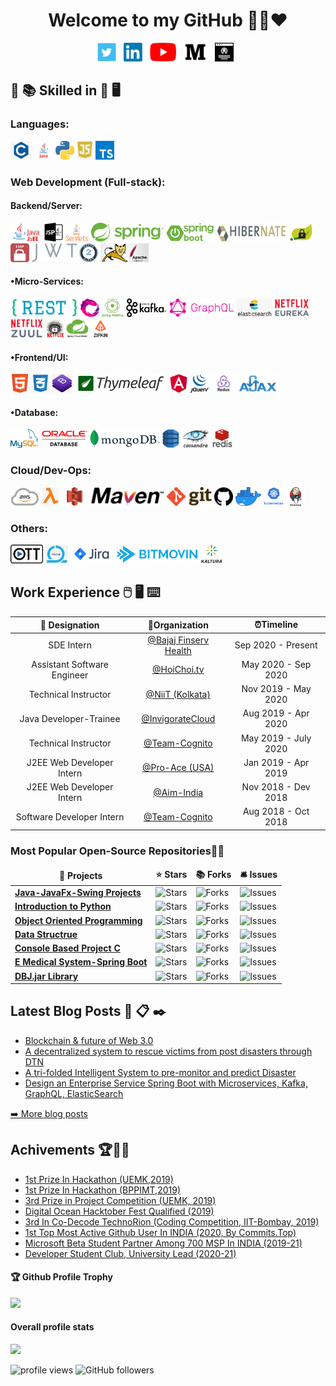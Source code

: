 ﻿
<h1 align="center"> Welcome to my GitHub 👨‍💻❤️</h1>
  
<!--
[![HitCount](http://hits.dwyl.com/Mr-PerFectt/Mr-PerFectt.svg)](http://hits.dwyl.com/Mr-PerFectt/Mr-PerFectt)
<b>- Platform:</b>
# Hi, I'm Santanu Kumar Paikaray 👋:man_technologist:
### Platform
<code><img src="https://raw.githubusercontent.com/Mr-PerFectt/Mr-PerFectt/master/img/platform/linux.png" height="30"></code>
<code><img src="https://raw.githubusercontent.com/Mr-PerFectt/Mr-PerFectt/master/img/platform/windows.jpg" height="30"></code>
<img src="https://gpvc.arturio.dev/Mr-PerFectt" alt="profile views"/> (https://visitor-badge.glitch.me/badge?page_id=Mr-PerFectt.Mr-PerFectt --->

<!--<img src="https://raw.githubusercontent.com/Mr-PerFectt/Mr-PerFectt/master/frame.jpg" > -->
<p align="center">
<a href="https://twitter.com/PaikaraySantanu"><img height="30" src="https://raw.githubusercontent.com/Mr-PerFectt/Mr-PerFectt/master/img/social/t.jpg"></a>&nbsp;&nbsp;
<a href="https://www.linkedin.com/in/soumyadip-chowdhury/"><img height="30" src="https://raw.githubusercontent.com/Mr-PerFectt/Mr-PerFectt/master/img/social/l.png"></a>&nbsp;&nbsp;
<a href="http://bit.ly/println-traffic-github"><img height="30" src="https://raw.githubusercontent.com/Mr-PerFectt/Mr-PerFectt/master/img/social/Yt.png"></a>&nbsp;&nbsp;
<a href="https://medium.com/@iamsoumyadip"><img height="30" src="https://raw.githubusercontent.com/Mr-PerFectt/Mr-PerFectt/master/img/social/mm.png"></a>&nbsp;&nbsp;
<a href="https://Mr-PerFectt.github.io/Resume/"><img height="30" src="https://raw.githubusercontent.com/Mr-PerFectt/Mr-PerFectt/master/img/social/p.png"></a>&nbsp;&nbsp;
</p>
  


## :open_book: :books: Skilled in :closed_book: :desktop_computer:


### Languages:
<code><img src="https://raw.githubusercontent.com/Mr-PerFectt/Mr-PerFectt/master/img/pl/c.png" height="30"></code>
<code><img src="https://raw.githubusercontent.com/Mr-PerFectt/Mr-PerFectt/master/img/pl/java.png" height="30"></code>
<code><img src="https://raw.githubusercontent.com/Mr-PerFectt/Mr-PerFectt/master/img/pl/python.png" height="30"></code>
<code><img src="https://raw.githubusercontent.com/Mr-PerFectt/Mr-PerFectt/master/img/pl/js.png" height="30"></code>
<code><img src="https://raw.githubusercontent.com/Mr-PerFectt/Mr-PerFectt/master/img/pl/ts.png" height="30"></code>

### Web Development (Full-stack):

#### Backend/Server:
<code><img src="https://raw.githubusercontent.com/Mr-PerFectt/Mr-PerFectt/master/img/web/backend/j2ee.png" height="30"></code>
<code><img src="https://raw.githubusercontent.com/Mr-PerFectt/Mr-PerFectt/master/img/web/backend/jsp.png" height="30"></code>
<code><img src="https://raw.githubusercontent.com/Mr-PerFectt/Mr-PerFectt/master/img/web/backend/servlet.png" height="30"></code>
<code><img src="https://raw.githubusercontent.com/Mr-PerFectt/Mr-PerFectt/master/img/web/backend/spring-1.png" height="30"></code>
<code><img src="https://raw.githubusercontent.com/Mr-PerFectt/Mr-PerFectt/master/img/web/backend/spring-boot.png" height="30"></code>
<code><img src="https://raw.githubusercontent.com/Mr-PerFectt/Mr-PerFectt/master/img/web/backend/hibernate.jpeg" height="30"></code>
<code><img src="https://raw.githubusercontent.com/Mr-PerFectt/Mr-PerFectt/master/img/web/security/security.png" height="30"></code>
<code><img src="https://raw.githubusercontent.com/Mr-PerFectt/Mr-PerFectt/master/img/web/security/ldap.png" height="30"></code>
<code><img src="https://raw.githubusercontent.com/Mr-PerFectt/Mr-PerFectt/master/img/web/security/jwt.png" height="30"></code>
<code><img src="https://raw.githubusercontent.com/Mr-PerFectt/Mr-PerFectt/master/img/web/security/oauth.png" height="30"></code>
<code><img src="https://raw.githubusercontent.com/Mr-PerFectt/Mr-PerFectt/master/img/web/backend/tomcat.jpg" height="30"></code>

#### •Micro-Services:
<code><img src="https://raw.githubusercontent.com/Mr-PerFectt/Mr-PerFectt/master/img/web/ms/rest.png" height="30"></code>
<code><img src="https://raw.githubusercontent.com/Mr-PerFectt/Mr-PerFectt/master/img/web/ms/rx.png" height="30"></code>
<code><img src="https://raw.githubusercontent.com/Mr-PerFectt/Mr-PerFectt/master/img/web/ms/webflux.jpg" height="30"></code>
<code><img src="https://raw.githubusercontent.com/Mr-PerFectt/Mr-PerFectt/master/img/web/ms/kafka.png" height="30"></code>
<code><img src="https://raw.githubusercontent.com/Mr-PerFectt/Mr-PerFectt/master/img/web/ms/graphql.png" height="30"></code>
<code><img src="https://raw.githubusercontent.com/Mr-PerFectt/Mr-PerFectt/master/img/web/ms/elastic.png" height="30"></code>
<code><img src="https://raw.githubusercontent.com/Mr-PerFectt/Mr-PerFectt/master/img/web/ms/eureka.png" height="30"></code>
<code><img src="https://raw.githubusercontent.com/Mr-PerFectt/Mr-PerFectt/master/img/web/ms/zuul.png" height="30"></code>
<code><img src="https://raw.githubusercontent.com/Mr-PerFectt/Mr-PerFectt/master/img/web/ms/hystrix.jpg" height="30"></code>
<code><img src="https://raw.githubusercontent.com/Mr-PerFectt/Mr-PerFectt/master/img/web/ms/seluth.png" height="30"></code>
<code><img src="https://raw.githubusercontent.com/Mr-PerFectt/Mr-PerFectt/master/img/web/ms/zipkin.png" height="30"></code>

#### •Frontend/UI:
<code><img src="https://raw.githubusercontent.com/Mr-PerFectt/Mr-PerFectt/master/img/web/ui/html.png" height="30"></code>
<code><img src="https://raw.githubusercontent.com/Mr-PerFectt/Mr-PerFectt/master/img/web/ui/css.png" height="30"></code>
<code><img src="https://raw.githubusercontent.com/Mr-PerFectt/Mr-PerFectt/master/img/web/ui/bt.jpg" height="30"></code>
<code><img src="https://raw.githubusercontent.com/Mr-PerFectt/Mr-PerFectt/master/img/web/ui/thymeleaf.png" height="30"></code>
<code><img src="https://raw.githubusercontent.com/Mr-PerFectt/Mr-PerFectt/master/img/web/ui/angular.jpg" height="30"></code>
<code><img src="https://raw.githubusercontent.com/Mr-PerFectt/Mr-PerFectt/master/img/web/ui/jq.jpg" height="30"></code>
<code><img src="https://raw.githubusercontent.com/Mr-PerFectt/Mr-PerFectt/master/img/web/ui/redux.png" height="30"></code>
<code><img src="https://raw.githubusercontent.com/Mr-PerFectt/Mr-PerFectt/master/img/web/ui/ajax.png" height="30"></code>

#### •Database:
<code><img src="https://raw.githubusercontent.com/Mr-PerFectt/Mr-PerFectt/master/img/db/mysql1.png" height="30"></code>
<code><img src="https://raw.githubusercontent.com/Mr-PerFectt/Mr-PerFectt/master/img/db/oracle.png" height="30"></code>
<code><img src="https://raw.githubusercontent.com/Mr-PerFectt/Mr-PerFectt/master/img/db/mongo.png" height="30"></code>
<code><img src="https://raw.githubusercontent.com/Mr-PerFectt/Mr-PerFectt/master/img/db/dy.png" height="30"></code>
<code><img src="https://raw.githubusercontent.com/Mr-PerFectt/Mr-PerFectt/master/img/db/cas.png" height="30"></code>
<code><img src="https://raw.githubusercontent.com/Mr-PerFectt/Mr-PerFectt/master/img/db/redis.png" height="30"></code>

### Cloud/Dev-Ops:
<code><img src="https://raw.githubusercontent.com/Mr-PerFectt/Mr-PerFectt/master/img/cloud/aws.png" height="30"></code>
<code><img src="https://raw.githubusercontent.com/Mr-PerFectt/Mr-PerFectt/master/img/cloud/lambda.png" height="30"></code>
<code><img src="https://raw.githubusercontent.com/Mr-PerFectt/Mr-PerFectt/master/img/cloud/s3.png" height="30"></code>
<code><img src="https://raw.githubusercontent.com/Mr-PerFectt/Mr-PerFectt/master/img/cloud/maven.png" height="30"></code>
<code><img src="https://raw.githubusercontent.com/Mr-PerFectt/Mr-PerFectt/master/img/cloud/git.png" height="30"></code>
<code><img src="https://raw.githubusercontent.com/Mr-PerFectt/Mr-PerFectt/master/img/cloud/github.png" height="30"></code>
<code><img src="https://raw.githubusercontent.com/Mr-PerFectt/Mr-PerFectt/master/img/cloud/docker.png" height="30"></code>
<code><img src="https://raw.githubusercontent.com/Mr-PerFectt/Mr-PerFectt/master/img/cloud/ku.jpg" height="30"></code>
<code><img src="https://raw.githubusercontent.com/Mr-PerFectt/Mr-PerFectt/master/img/cloud/jenkins.jpg" height="30"></code>

### Others:
<code><img src="https://raw.githubusercontent.com/Mr-PerFectt/Mr-PerFectt/master/img/other/ott.png" height="30"></code>
<code><img src="https://raw.githubusercontent.com/Mr-PerFectt/Mr-PerFectt/master/img/other/agile.jpg" height="30"></code>
<code><img src="https://raw.githubusercontent.com/Mr-PerFectt/Mr-PerFectt/master/img/other/jira.png" height="30"></code>
<code><img src="https://raw.githubusercontent.com/Mr-PerFectt/Mr-PerFectt/master/img/other/bitmovin.png" height="30"></code>
<code><img src="https://raw.githubusercontent.com/Mr-PerFectt/Mr-PerFectt/master/img/other/kaltura.png" height="30"></code>


## Work Experience :computer_mouse: :desktop_computer: :keyboard:

| 💼 Designation |  🏢Organization | ⏰Timeline  |
| :-: | :-: | :-: |
| SDE Intern | [@Bajaj Finserv Health](https://www.bajajfinservhealth.in/) | Sep 2020 - Present |
| Assistant Software Engineer | [@HoiChoi.tv](https://www.hoichoi.tv/) | May 2020 - Sep 2020 |
| Technical Instructor | [@NiiT (Kolkata)](https://www.linkedin.com/posts/soumyadip-chowdhury_trainer-java-web-activity-6619275621568737280-dpDR) | Nov 2019 - May 2020 |
| Java Developer-Trainee | [@InvigorateCloud](https://invigoratecloud.com/) | Aug 2019 - Apr 2020 |
| Technical Instructor | [@Team-Cognito](https://www.linkedin.com/posts/soumyadip-chowdhury_trainer-summertraining-webapplicationdevelopment-activity-6552178927043997696-FhR3) | May 2019 - July 2020 |
| J2EE Web Developer Intern | [@Pro-Ace (USA)](https://lightningspeedmatchmaker.com/#our-team) | Jan 2019 - Apr 2019 |
| J2EE Web Developer Intern | [@Aim-India](http://www.aimindia.org.in) | Nov 2018 - Dev 2018 |
| Software Developer Intern | [@Team-Cognito]() | Aug 2018 - Oct 2018 |

<h3>Most Popular Open-Source Repositories🔺👑</h3>
<table>
  <thead align="center">
    <tr border: none;>
      <td><b>🎁 Projects</b></td>
      <td><b>⭐ Stars</b></td>
      <td><b>📚 Forks</b></td>
	 <td><b>🛎 Issues</b></td>
    </tr>
  </thead>
  <tbody>
  <tr>
	    <td><a href="https://github.com/Mr-PerFectt/Java-JavaFx-Swing-Projects-Desktop-Application-GUI-Software"><b>Java-JavaFx-Swing Projects</b></a></td>
      <td><img alt="Stars" src="https://img.shields.io/github/stars/Mr-PerFectt/Java-JavaFx-Swing-Projects-Desktop-Application-GUI-Software?style=flat-round&labelColor=343b41"/></td>
      <td><img alt="Forks" src="https://img.shields.io/github/forks/Mr-PerFectt/Java-JavaFx-Swing-Projects-Desktop-Application-GUI-Software?style=flat-round&labelColor=343b41"/></td>
      <td><img alt="Issues" src="https://img.shields.io/github/issues/Mr-PerFectt/Java-JavaFx-Swing-Projects-Desktop-Application-GUI-Software?style=flat-round&labelColor=343b41"/></td>
     </tr>
	 <tr>
	    <td><a href="https://github.com/Mr-PerFectt/Introduction-to-Python"><b>Introduction to Python</b></a></td>
      <td><img alt="Stars" src="https://img.shields.io/github/stars/Mr-PerFectt/Introduction-to-Python?style=flat-round&labelColor=343b41"/></td>
      <td><img alt="Forks" src="https://img.shields.io/github/forks/Mr-PerFectt/Introduction-to-Python?style=flat-round&labelColor=343b41"/></td>
 <td><img alt="Issues" src="https://img.shields.io/github/issues/Mr-PerFectt/Introduction-to-Python?style=flat-round&labelColor=343b41"/></td>    </tr>
	  	 <tr>
	    <td><a href="https://github.com/Mr-PerFectt/Object-Oriented-Programming-Using-Python"><b>Object Oriented Programming</b></a></td>
      <td><img alt="Stars" src="https://img.shields.io/github/stars/Mr-PerFectt/Object-Oriented-Programming-Using-Python?style=flat-round&labelColor=343b41"/></td>
      <td><img alt="Forks" src="https://img.shields.io/github/forks/Mr-PerFectt/Object-Oriented-Programming-Using-Python?style=flat-round&labelColor=343b41"/></td>
 <td><img alt="Issues" src="https://img.shields.io/github/issues/Mr-PerFectt/Object-Oriented-Programming-Using-Python?style=flat-round&labelColor=343b41"/></td>    </tr>
 <tr>
	  <tr>
	    <td><a href="https://github.com/Mr-PerFectt/Data-Structure-and-Algorithm-Using-Python"><b>Data Structrue</b></a></td>
      <td><img alt="Stars" src="https://img.shields.io/github/stars/Mr-PerFectt/Data-Structure-and-Algorithm-Using-Python?style=flat-round&labelColor=343b41"/></td>
      <td><img alt="Forks" src="https://img.shields.io/github/forks/Mr-PerFectt/Data-Structure-and-Algorithm-Using-Python?style=flat-round&labelColor=343b41"/></td>
 <td><img alt="Issues" src="https://img.shields.io/github/issues/Mr-PerFectt/Data-Structure-and-Algorithm-Using-Python?style=flat-round&labelColor=343b41"/></td>    </tr>
 	  <tr>
	    <td><a href="https://github.com/Mr-PerFectt/Console-Based-Projects-C"><b>Console Based Project C</b></a></td>
      <td><img alt="Stars" src="https://img.shields.io/github/stars/Mr-PerFectt/Console-Based-Projects-C?style=flat-round&labelColor=343b41"/></td>
      <td><img alt="Forks" src="https://img.shields.io/github/forks/Mr-PerFectt/Console-Based-Projects-C?style=flat-round&labelColor=343b41"/></td>
 <td><img alt="Issues" src="https://img.shields.io/github/issues/Mr-PerFectt/Console-Based-Projects-C?style=flat-round&labelColor=343b41"/></td>    </tr>
 		 <tr>
	    <td><a href="https://github.com/Mr-PerFectt/E-Medical-System-Web-Project-Using-Spring-Boot-Security-JPA-Rest-Thymeleaf-HQL"><b>E Medical System-Spring Boot</b></a></td>
      <td><img alt="Stars" src="https://img.shields.io/github/stars/Mr-PerFectt/E-Medical-System-Web-Project-Using-Spring-Boot-Security-JPA-Rest-Thymeleaf-HQL?style=flat-round&labelColor=343b41"/></td>
      <td><img alt="Forks" src="https://img.shields.io/github/forks/Mr-PerFectt/E-Medical-System-Web-Project-Using-Spring-Boot-Security-JPA-Rest-Thymeleaf-HQL?style=flat-round&labelColor=343b41"/></td>
 <td><img alt="Issues" src="https://img.shields.io/github/issues/Mr-PerFectt/E-Medical-System-Web-Project-Using-Spring-Boot-Security-JPA-Rest-Thymeleaf-HQL?style=flat-round&labelColor=343b41"/></td>    </tr>
	   <tr>
	    <td><a href="https://github.com/Mr-PerFectt/DBJ.jar"><b>DBJ.jar Library</b></a></td>
      <td><img alt="Stars" src="https://img.shields.io/github/stars/Mr-PerFectt/DBJ.jar?style=flat-round&labelColor=343b41"/></td>
      <td><img alt="Forks" src="https://img.shields.io/github/forks/Mr-PerFectt/DBJ.jar?style=flat-round&labelColor=343b41"/></td>
 <td><img alt="Issues" src="https://img.shields.io/github/issues/Mr-PerFectt/DBJ.jar?style=flat-round&labelColor=343b41"/></td>    </tr>

 
 
  </tbody>	 
</table>


## Latest Blog Posts :speech_balloon: :clipboard: :black_nib:
  <ul>
    <li><a href="https://medium.com/@iamsoumyadip/blockchain-future-of-web-3-0-3efe6f234f4a" />Blockchain & future of Web 3.0</a></li>
   <li><a href="https://medium.com/@iamsoumyadip/a-decentralized-system-to-rescue-victims-from-natural-and-man-made-post-disasters-through-dtn-8a3faee687b8" />A decentralized system to rescue victims from post disasters through DTN</a></li>
   <li><a href="https://medium.com/@iamsoumyadip/a-tri-folded-intelligent-system-to-pre-monitor-and-predict-a-tsunami-flood-and-earthquake-based-b92961094b32" />A tri-folded Intelligent System to pre-monitor and predict Disaster</a></li>
      <li><a href="https://medium.com/@iamsoumyadip/design-an-enterprise-service-rest-api-with-mvc-binding-using-java-spring-boot-jpa-hibernate-db56108e7830" />Design an Enterprise Service Spring Boot with Microservices, Kafka, GraphQL, ElasticSearch</a></li>
  </ul>
<p><a href="https://medium.com/@iamsoumyadip">➡️ More blog posts</a></p>

## Achivements 🏆🏅🎉
  <ul>
    <li><a href="https://twitter.com/s_oumyadip/status/1246899031327920130" />1st Prize In Hackathon (UEMK,2019)</a></li>
   <li><a href="https://www.linkedin.com/posts/soumyadip-chowdhury_hackathon-appmania-bppimt-activity-6548197270330929152-NkK4" />1st Prize In Hackathon (BPPIMT,2019)</a></li>
   <li><a href="https://twitter.com/s_oumyadip/status/1246899749287948288" />3rd Prize in Project Competition (UEMK, 2019)</a></li>
     <li><a href="https://www.linkedin.com/posts/soumyadip-chowdhury_haktoberfest2019-hacktoberfest2019-digitalocean-activity-6593966104467599360-unkY" />Digital Ocean Hacktober Fest Qualified (2019)</a></li>
       <li><a href="https://www.linkedin.com/posts/soumyadip-chowdhury_technorion-iitbombay-techfest-activity-6583805124882325504-6he2" />3rd In Co-Decode TechnoRion (Coding Competition, IIT-Bombay, 2019)</a></li>
   <li><a href="https://twitter.com/s_oumyadip/status/1288160643225280513" />1st Top Most Active Github User In INDIA (2020, By Commits.Top)
<li><a href="https://www.linkedin.com/posts/soumyadip-chowdhury_beta-msp-mspabrgold-activity-6659703773394546694-GKGQ" />Microsoft Beta Student Partner Among 700 MSP In INDIA (2019-21)</a></li>
  <li><a href="#" />Developer Student Club, University Lead (2020-21)</a></li>
  
  </ul>
  
<div>
  <h4>🏆 Github Profile Trophy</h4>
  <a href="https://github.com/ryo-ma/github-profile-trophy">
    <img src="https://github-profile-trophy.vercel.app/?username=Mr-PerFectt&column=7&hide=PullRequest"/>
  </a>
</div>


#### Overall profile stats
![](https://github-readme-stats.vercel.app/api?username=Mr-PerFectt&count_private=true&theme=merko&show_icons=true&hide=prs)

<img src="https://gpvc.arturio.dev/Mr-PerFectt" alt="profile views"/>  <img alt="GitHub followers" src="https://img.shields.io/github/followers/Mr-PerFectt?style=social"/> 

<!--- 
<p   align="center" >
<a href="https://www.buymeacoffee.com/soumyadip" target="_blank"><img src="https://www.buymeacoffee.com/assets/img/custom_images/orange_img.png" alt="Buy Me A Coffee" style="height: 41px !important;width: 174px !important;box-shadow: 0px 3px 2px 0px rgba(190, 190, 190, 0.5) !important;-webkit-box-shadow: 0px 3px 2px 0px rgba(190, 190, 190, 0.5) !important;" ></a></p>--->
